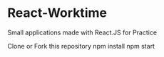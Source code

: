 # React-Worktime
Small applications made with React.JS for Practice

Clone or Fork this repository
npm install
npm start
